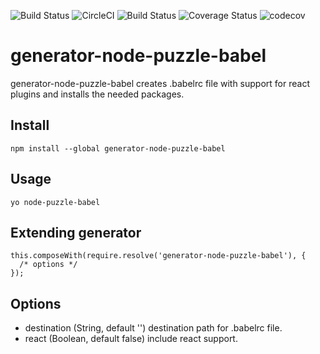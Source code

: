 ![Build Status](https://img.shields.io/bundlephobia/min/generator-node-puzzle-babel.svg)
![CircleCI](https://circleci.com/gh/yurikrupnik/generators.svg?style=svg)
![Build Status](https://travis-ci.org/yurikrupnik/generators.svg?branch=master)
![Coverage Status](https://coveralls.io/repos/github/yurikrupnik/generators/badge.svg?branch=master)
![codecov](https://codecov.io/gh/yurikrupnik/generators/branch/master/graph/badge.svg)

# generator-node-puzzle-babel

generator-node-puzzle-babel creates .babelrc file with support for react plugins and installs the needed packages.

## Install
```
npm install --global generator-node-puzzle-babel
```
## Usage

```
yo node-puzzle-babel
```

## Extending generator
```
this.composeWith(require.resolve('generator-node-puzzle-babel'), {
  /* options */
});
```

## Options
- destination (String, default '') destination path for .babelrc file.
- react (Boolean, default false) include react support.
